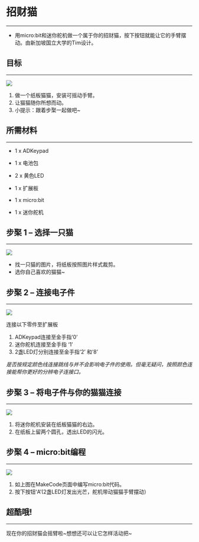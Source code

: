 
# 招财猫
---
- 用micro:bit和迷你舵机做一个属于你的招财猫，按下按钮就能让它的手臂摆动。由新加坡国立大学的Tim设计。



## 目标
---

![](https://i.imgur.com/IduYkyz.gif)


 1. 做一个纸板猫猫，安装可摇动手臂。
 2. 让猫猫随你所想而动。
 3. 小提示：跟着步棸一起做吧~ 
 
           
    
## 所需材料
---
- 1 x ADKeypad

- 1 x 电池包

- 2 x 黄色LED

- 1 x 扩展板

- 1 x micro:bit

- 1 x 迷你舵机


## 步棸 1 – 选择一只猫
---

![](https://i.imgur.com/ujaWK5w.jpg)

- 找一只猫的图片，将纸板按照图片样式裁剪。
- 选你自己喜欢的猫猫~

## 步棸 2 – 连接电子件
---

![](https://i.imgur.com/cTOOFfU.jpg)

连接以下零件至扩展板

1. ADKeypad连接至金手指‘0’
2. 迷你舵机连接至金手指 ‘1’
3. 2盏LED灯分别连接至金手指‘2’ 和‘8’

*是否按规定颜色线连接跳线与并不会影响电子件的使用。但毫无疑问，按照颜色连接能帮你更好的分辨电子连接口。*

## 步棸 3 – 将电子件与你的猫猫连接
---

![](https://i.imgur.com/hxcVuc4.jpg)


1. 将迷你舵机安装在纸板猫猫的右边。
2. 在纸板上留两个圆孔，透出LED的闪光。


## 步棸 4 – micro:bit编程
---

![](https://i.imgur.com/HINCWOv.png)


1. 如上图在MakeCode页面中编写micro:bit代码。
2. 按下按钮‘A’(2盏LED灯发出光芒，舵机带动猫猫手臂摆动）



## 超酷哦!
---

现在你的招财猫会摇臂啦~想想还可以让它怎样活动把~ 

